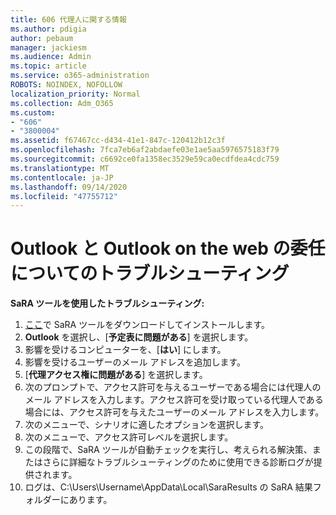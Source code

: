 ```yaml
---
title: 606 代理人に関する情報
ms.author: pdigia
author: pebaum
manager: jackiesm
ms.audience: Admin
ms.topic: article
ms.service: o365-administration
ROBOTS: NOINDEX, NOFOLLOW
localization_priority: Normal
ms.collection: Adm_O365
ms.custom:
- "606"
- "3800004"
ms.assetid: f67467cc-d434-41e1-847c-120412b12c3f
ms.openlocfilehash: 7fca7eb6af2abdaefe03e1ae5aa5976575183f79
ms.sourcegitcommit: c6692ce0fa1358ec3529e59ca0ecdfdea4cdc759
ms.translationtype: MT
ms.contentlocale: ja-JP
ms.lasthandoff: 09/14/2020
ms.locfileid: "47755712"
---
```

# <a name="troubleshooting-delegation-in-outlook-and-outlook-on-the-web"></a>Outlook と Outlook on the web の委任についてのトラブルシューティング

**SaRA ツールを使用したトラブルシューティング:**

1. [ここ](https://aka.ms/SaRA-SkypeForBusinessSignIn)で SaRA ツールをダウンロードしてインストールします。
1. **Outlook** を選択し、[**予定表に問題がある**] を選択します。
1. 影響を受けるコンピューターを、[**はい**] にします。
1. 影響を受けるユーザーのメール アドレスを追加します。
1. [**代理アクセス権に問題がある**] を選択します。
1. 次のプロンプトで、アクセス許可を与えるユーザーである場合には代理人のメール アドレスを入力します。アクセス許可を受け取っている代理人である場合には、アクセス許可を与えたユーザーのメール アドレスを入力します。
1. 次のメニューで、シナリオに適したオプションを選択します。
1. 次のメニューで、アクセス許可レベルを選択します。
1. この段階で、SaRA ツールが自動チェックを実行し、考えられる解決策、またはさらに詳細なトラブルシューティングのために使用できる診断ログが提供されます。
1. ログは、C:\Users\Username\AppData\Local\SaraResults の SaRA 結果フォルダーにあります。
